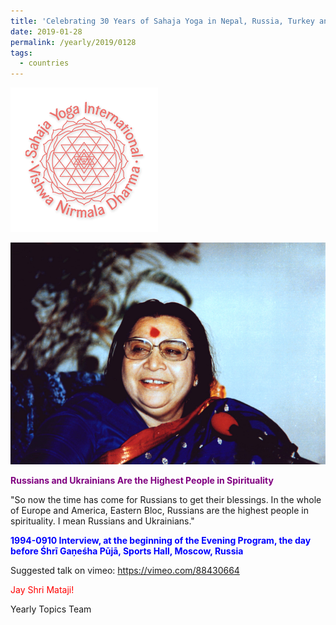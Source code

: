 ```yaml
---
title: 'Celebrating 30 Years of Sahaja Yoga in Nepal, Russia, Turkey and Ukraine, Post 2'
date: 2019-01-28
permalink: /yearly/2019/0128
tags:
  - countries
---
```


![PICTURE 9](/images/image9.png)

![PICTURE 23](/images/image23.png)

<p style="color:purple; text-align:left;">
<b>Russians and Ukrainians Are the Highest People in Spirituality</b><br>
</p>

"So now the time has come for Russians to get their blessings. In the whole of Europe and America, Eastern Bloc, Russians are the highest people in spirituality. I mean Russians and Ukrainians."
 
<p style="color:blue;">
<b>1994-0910 Interview, at the beginning of the Evening Program, the day before Śhrī Gaṇeśha Pūjā, Sports Hall, Moscow, Russia</b>
</p>

Suggested talk on vimeo: <a href="https://vimeo.com/88430664"> https://vimeo.com/88430664</a>

<p style="color:red;">Jay Shri Mataji!<br></p>

Yearly Topics Team